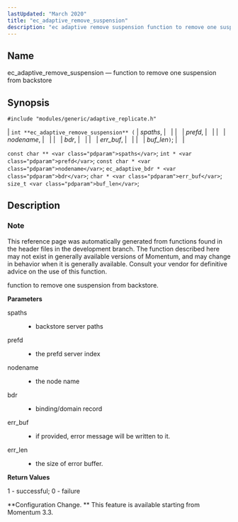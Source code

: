 ```yaml
---
lastUpdated: "March 2020"
title: "ec_adaptive_remove_suspension"
description: "ec adaptive remove suspension function to remove one suspension from backstore int ec adaptive remove suspension spaths prefd nodename bdr err buf buf len const char spaths int prefd const char nodename ec adaptive bdr bdr char err buf size t buf len This reference page was automatically generated from..."
---
```


<a name="apis.ec_adaptive_remove_suspension"></a> 
## Name

ec_adaptive_remove_suspension — function to remove one suspension from backstore

## Synopsis

`#include "modules/generic/adaptive_replicate.h"`

| `int **ec_adaptive_remove_suspension** (` | <var class="pdparam">spaths</var>, |   |
|   | <var class="pdparam">prefd</var>, |   |
|   | <var class="pdparam">nodename</var>, |   |
|   | <var class="pdparam">bdr</var>, |   |
|   | <var class="pdparam">err_buf</var>, |   |
|   | <var class="pdparam">buf_len</var>`)`; |   |

`const char ** <var class="pdparam">spaths</var>`;
`int * <var class="pdparam">prefd</var>`;
`const char * <var class="pdparam">nodename</var>`;
`ec_adaptive_bdr * <var class="pdparam">bdr</var>`;
`char * <var class="pdparam">err_buf</var>`;
`size_t <var class="pdparam">buf_len</var>`;<a name="idp46719280"></a> 
## Description

### Note

This reference page was automatically generated from functions found in the header files in the development branch. The function described here may not exist in generally available versions of Momentum, and may change in behavior when it is generally available. Consult your vendor for definitive advice on the use of this function.

function to remove one suspension from backstore.

**<a name="idp46721712"></a> Parameters**

<dl class="variablelist">

<dt>spaths</dt>

<dd>

- backstore server paths

</dd>

<dt>prefd</dt>

<dd>

- the prefd server index

</dd>

<dt>nodename</dt>

<dd>

- the node name

</dd>

<dt>bdr</dt>

<dd>

- binding/domain record

</dd>

<dt>err_buf</dt>

<dd>

- if provided, error message will be written to it.

</dd>

<dt>err_len</dt>

<dd>

- the size of error buffer.

</dd>

</dl>

**<a name="idp46732720"></a> Return Values**

1 - successful; 0 - failure

**Configuration Change. ** This feature is available starting from Momentum 3.3.
